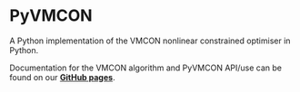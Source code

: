 # PyVMCON
A Python implementation of the VMCON nonlinear constrained optimiser in Python.

Documentation for the VMCON algorithm and PyVMCON API/use can be found on our [**GitHub pages**](https://timothy-nunn.github.io/PyVMCON/).
